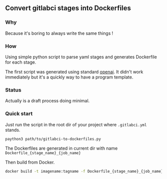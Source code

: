 ## Convert gitlabci stages into Dockerfiles

### Why

Because it's boring to always write the same things !

### How

Using simple python script to parse yaml stages and generates Dockerfile for
each stage.

The first script was generated using standard [openai](https://openai.org).
It didn't work immediately but it's a quickly way to have a program template.

### Status

Actually is a draft process doing minimal.

### Quick start

Just run the script in the root dir of your project where `.gitlabci.yml` stands.

```bash
paython3 path/to/gitlabci-to-dockerfiles.py
```

The Dockerfiles are generated in current dir with name
`Dockerfile_{stage_name}_{job_name}`

Then build from Docker.

```bash
docker build -t imagename:tagname -f Dockerfile_{stage_name}_{job_name} .
```

